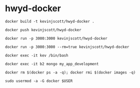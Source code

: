 # hwyd-docker

`docker build -t kevinjscott/hwyd-docker .`

`docker push kevinjscott/hwyd-docker`

`docker run -p 3000:3000 kevinjscott/hwyd-docker`

`docker run -p 3000:3000 --rm=true kevinjscott/hwyd-docker`

`docker exec -it kev /bin/bash`

`docker exec -it b2 mongo my_app_development`

`docker rm $(docker ps -a -q); docker rmi $(docker images -q)`

`sudo usermod -a -G docker $USER`

